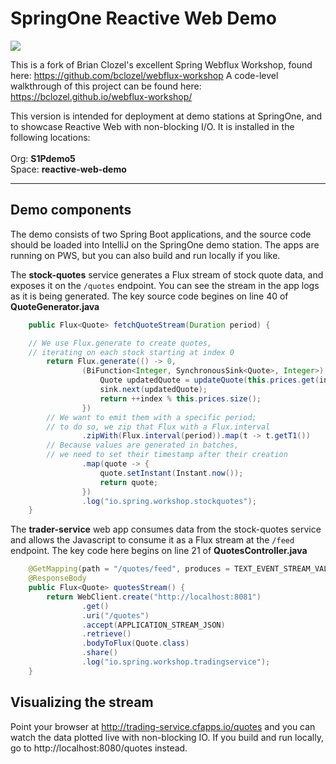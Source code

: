 # SpringOne Reactive Web Demo

<img src="https://github.com/Pivotal-Field-Engineering/reactive-web-demo/blob/master/docs/header-image.png">

This is a fork of Brian Clozel's excellent Spring Webflux Workshop, found here: https://github.com/bclozel/webflux-workshop
A code-level walkthrough of this project can be found here: https://bclozel.github.io/webflux-workshop/

This version is intended for deployment at demo stations at SpringOne, and to showcase Reactive Web with non-blocking I/O. It is installed in the following locations:
<br><br>Org: **S1Pdemo5**
<br>Space: **reactive-web-demo**
<hr>

## Demo components

The demo consists of two Spring Boot applications, and the source code should be loaded into IntelliJ on the SpringOne demo station. The apps are running on PWS, but you can also build and run locally if you like.

The **stock-quotes** service generates a Flux stream of stock quote data, and exposes it on the `/quotes` endpoint. You can see the stream in the app logs as it is being generated. The key source code begines on line 40 of **QuoteGenerator.java**

```java
	public Flux<Quote> fetchQuoteStream(Duration period) {

    // We use Flux.generate to create quotes,
    // iterating on each stock starting at index 0
		return Flux.generate(() -> 0,
				(BiFunction<Integer, SynchronousSink<Quote>, Integer>) (index, sink) -> {
					Quote updatedQuote = updateQuote(this.prices.get(index));
					sink.next(updatedQuote);
					return ++index % this.prices.size();
				})
        // We want to emit them with a specific period;
        // to do so, we zip that Flux with a Flux.interval
				.zipWith(Flux.interval(period)).map(t -> t.getT1())
        // Because values are generated in batches,
        // we need to set their timestamp after their creation
				.map(quote -> {
					quote.setInstant(Instant.now());
					return quote;
				})
				.log("io.spring.workshop.stockquotes");
	}
```

The **trader-service** web app consumes data from the stock-quotes service and allows the Javascript to consume it as a Flux stream at the `/feed` endpoint. The key code here begins on line 21 of **QuotesController.java**

```java
	@GetMapping(path = "/quotes/feed", produces = TEXT_EVENT_STREAM_VALUE)
	@ResponseBody
	public Flux<Quote> quotesStream() {
		return WebClient.create("http://localhost:8081")
				.get()
				.uri("/quotes")
				.accept(APPLICATION_STREAM_JSON)
				.retrieve()
				.bodyToFlux(Quote.class)
				.share()
				.log("io.spring.workshop.tradingservice");
	}
```

## Visualizing the stream

Point your browser at http://trading-service.cfapps.io/quotes and you can watch the data plotted live with non-blocking IO. If you build and run locally, go to http://localhost:8080/quotes instead.

